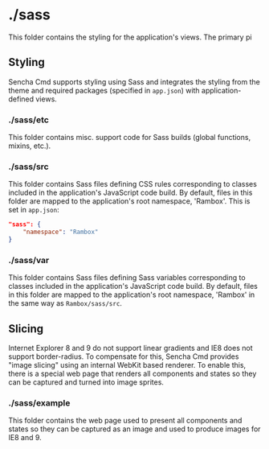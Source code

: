 # ./sass

This folder contains the styling for the application's views. The primary pi

## Styling

Sencha Cmd supports styling using Sass and integrates the styling from the theme and required packages (specified in `app.json`) with application-defined views.

### ./sass/etc

This folder contains misc. support code for Sass builds (global functions, mixins, etc.).

### ./sass/src

This folder contains Sass files defining CSS rules corresponding to classes
included in the application's JavaScript code build. By default, files in this
folder are mapped to the application's root namespace, 'Rambox'. This is set in
`app.json`:

```json
"sass": {
    "namespace": "Rambox"
}
```

### ./sass/var

This folder contains Sass files defining Sass variables corresponding to classes included in the application's JavaScript code build.
By default, files in this folder are mapped to the application's root namespace, 'Rambox' in the same way as `Rambox/sass/src`.

## Slicing

Internet Explorer 8 and 9 do not support linear gradients and IE8 does not support border-radius.
To compensate for this, Sencha Cmd provides "image slicing" using an internal WebKit based renderer.
To enable this, there is a special web page that renders all components and states so they can be captured and turned into image sprites.

### ./sass/example

This folder contains the web page used to present all components and states so they can be captured as an image and used to produce images for IE8 and 9.
